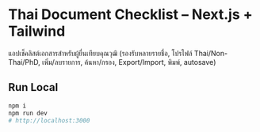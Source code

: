 # Thai Document Checklist – Next.js + Tailwind

แอปเช็คลิสต์เอกสารสำหรับผู้ยื่นเทียบคุณวุฒิ (รองรับหลายรายชื่อ, โปรไฟล์ Thai/Non-Thai/PhD,
เพิ่ม/ลบรายการ, ค้นหา/กรอง, Export/Import,
พิมพ์, autosave)

## Run Local

```bash
npm i
npm run dev
# http://localhost:3000
```
